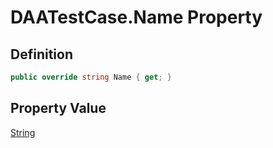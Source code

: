 # DAATestCase.Name Property
## Definition

```c#
public override string Name { get; }
```

## Property Value

[String](https://learn.microsoft.com/en-gb/dotnet/api/System.String)
